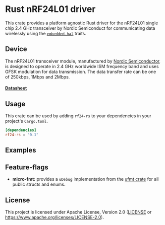 # Rust nRF24L01 driver
This crate provides a platform agnostic Rust driver for the nRF24L01 single chip 2.4 GHz
transceiver by Nordic Semiconduct for communicating data wirelessly using the [`embedded-hal`](https://github.com/rust-embedded/embedded-hal) traits.


## Device
The nRF24L01 transceiver module, manufactured by [Nordic Semiconductor](https://www.nordicsemi.com), is designed to operate in 2.4 GHz worldwide ISM frequency band and uses GFSK modulation for data transmission.
The data transfer rate can be one of 250kbps, 1Mbps and 2Mbps.
#### [Datasheet](https://www.sparkfun.com/datasheets/Components/nRF24L01_prelim_prod_spec_1_2.pdf)

## Usage

This crate can be used by adding `rf24-rs` to your dependencies in your project's `Cargo.toml`.

```toml
[dependencies]
rf24-rs = "0.1"
```

## Examples

## Feature-flags

- **micro-fmt:** provides a `uDebug` implementation from the [ufmt crate](https://docs.rs/ufmt) for all public structs and enums.

## License

This project is licensed under Apache License, Version 2.0 ([LICENSE](LICENSE) or https://www.apache.org/licenses/LICENSE-2.0).
